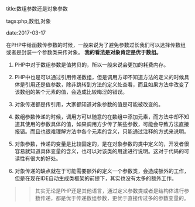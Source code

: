 title:数组参数还是对象参数

tags:php,数组,对象

date:2017-03-17

在PHP中给函数传参数的时候，一般来说为了避免参数过长我们可以选择传数组或者是封装一个参数类来传对象。
**我的看法是对象肯定是优于数组。**

1. PHP中对于数组参数是值拷贝的，所以一般来说会更加的耗费内存。

2. PHP中也是可以通过引用传递数组，但是调用方却不知道方法的定义的时候具体是引用还是值参数，除非跳转到方法的定义处查看，而且如果方法中改变了该数组的某个元素的值，会造成比较晦涩的错误。

3. 对象传递都是传引用，大家都知道对象参数的值是可能被改变的。

4. 数组参数传递的时候，调用方可以随意的在数组中添加元素，而方法中却不知道其使用的参数具体的值，如果调用方少传了某些参数，可能会导致方法直接报错。而且也很难理解方法中各个元素的含义，只能通过注释的方式来说明。

5. 对象参数，传递的变量是比较固定的，是在对象参数的类中定义的，开发者很容易就知道具体变量的含义，也可以对该类的用途进行说明。这对于代码的可读性有很大的好处。

6. 对象传递的缺点就在于可能需要额外的定义一个参数类，会造成额外的工作，但是在现在IDE自动生成类框架的前提下，其实也没有太多的额外工作。

>>其实无论是PHP还是其他语言，通过定义参数类或者是结构体进行参数传递，都是优于传递数组参数，更优于直接传过多的参数变量的。
     
